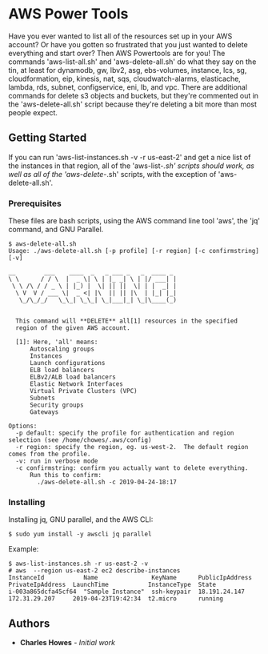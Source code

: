 # AWS Power Tools

Have you ever wanted to list all of the resources set up in your AWS account?  Or have you gotten so frustrated that you just wanted to delete everything and start over?  Then AWS Powertools are for you!  The commands 'aws-list-all.sh' and 'aws-delete-all.sh' do what they say on the tin, at least for dynamodb, gw, lbv2, asg, ebs-volumes, instance, lcs, sg, cloudformation, eip, kinesis, nat, sqs, cloudwatch-alarms, elasticache, lambda, rds, subnet, configservice, eni, lb, and vpc.  There are additional commands for delete s3 objects and buckets, but they're commented out in the 'aws-delete-all.sh' script because they're deleting a bit more than most people expect.

## Getting Started

If you can run 'aws-list-instances.sh -v -r us-east-2' and get a nice list of the instances in that region, all of the
'aws-list-*.sh' scripts should work, as well as all of the 'aws-delete-*.sh' scripts, with the exception of 'aws-delete-all.sh'.

### Prerequisites

These files are bash scripts, using the AWS command line tool 'aws', the 'jq' command, and GNU Parallel.

```
$ aws-delete-all.sh
Usage: ./aws-delete-all.sh [-p profile] [-r region] [-c confirmstring] [-v]

__        ___    ____  _   _ ___ _   _  ____ _
\ \      / / \  |  _ \| \ | |_ _| \ | |/ ___| |
 \ \ /\ / / _ \ | |_) |  \| || ||  \| | |  _| |
  \ V  V / ___ \|  _ <| |\  || || |\  | |_| |_|
   \_/\_/_/   \_\_| \_\_| \_|___|_| \_|\____(_)


  This command will **DELETE** all[1] resources in the specified
  region of the given AWS account.

  [1]: Here, 'all' means:
      Autoscaling groups
      Instances
      Launch configurations
      ELB load balancers
      ELBv2/ALB load balancers
      Elastic Network Interfaces
      Virtual Private Clusters (VPC)
      Subnets
      Security groups
      Gateways

Options:
  -p default: specify the profile for authentication and region selection (see /home/chowes/.aws/config)
  -r region: specify the region, eg. us-west-2.  The default region comes from the profile.
  -v: run in verbose mode
  -c confirmstring: confirm you actually want to delete everything.
      Run this to confirm:
        ./aws-delete-all.sh -c 2019-04-24-18:17

```

### Installing


Installing jq, GNU parallel, and the AWS CLI:

```
$ sudo yum install -y awscli jq parallel
```

Example:
```
$ aws-list-instances.sh -r us-east-2 -v
# aws  --region us-east-2 ec2 describe-instances
InstanceId           Name               KeyName      PublicIpAddress  PrivateIpAddress  LaunchTime           InstanceType  State
i-003a865dcfa45cf64  "Sample Instance"  ssh-keypair  18.191.24.147    172.31.29.207     2019-04-23T19:42:34  t2.micro      running
```

## Authors

* **Charles Howes** - *Initial work*
